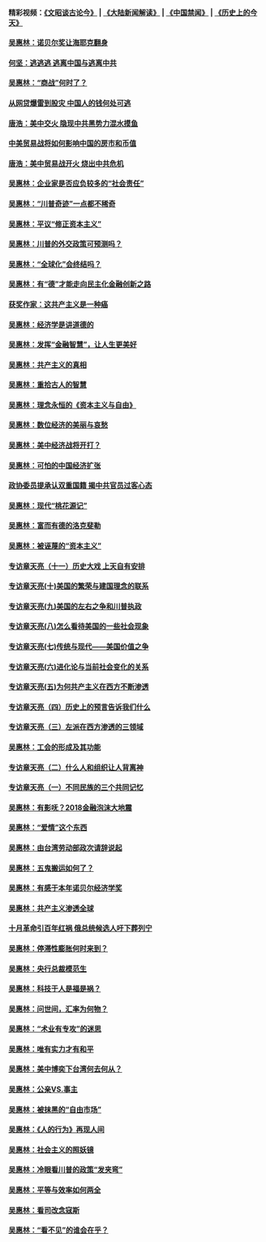 #### 精彩视频：[《文昭谈古论今》](https://github.com/gfw-breaker/wenzhao/blob/master/README.md?t=12071831) | [《大陆新闻解读》](https://github.com/gfw-breaker/ntdtv-comedy/blob/master/README.md?t=12071831) | [《中国禁闻》](https://github.com/gfw-breaker/ntdtv-news/blob/master/README.md?t=12071831) | [《历史上的今天》](https://github.com/gfw-breaker/today-in-history/blob/master/README.md?t=12071831) 

#### [吴惠林：诺贝尔奖让海耶克翻身](../pages/nsc423/n10890049.md?t=12071831) 

#### [何坚：逃逃逃 逃离中国与逃离中共](../pages/nsc423/n10592891.md?t=12071831) 

#### [吴惠林：“商战”何时了？](../pages/nsc423/n10573558.md?t=12071831) 

#### [从网贷爆雷到股灾 中国人的钱何处可逃](../pages/nsc423/n10572800.md?t=12071831) 

#### [唐浩：美中交火 隐现中共黑势力混水摸鱼](../pages/nsc423/n10544040.md?t=12071831) 

#### [中美贸易战将如何影响中国的房市和币值](../pages/nsc423/n10543697.md?t=12071831) 

#### [唐浩：美中贸易战开火 烧出中共危机](../pages/nsc423/n10540126.md?t=12071831) 

#### [吴惠林：企业家是否应负较多的“社会责任”](../pages/nsc423/n10535022.md?t=12071831) 

#### [吴惠林：“川普奇迹”一点都不稀奇](../pages/nsc423/n10512808.md?t=12071831) 

#### [吴惠林：平议“修正资本主义”](../pages/nsc423/n10495724.md?t=12071831) 

#### [吴惠林：川普的外交政策可预测吗？](../pages/nsc423/n10462387.md?t=12071831) 

#### [吴惠林：“全球化”会终结吗？](../pages/nsc423/n10452838.md?t=12071831) 

#### [吴惠林：有“德”才能走向民主化金融创新之路](../pages/nsc423/n10432292.md?t=12071831) 

#### [获奖作家：这共产主义是一种癌](../pages/nsc423/n10431541.md?t=12071831) 

#### [吴惠林：经济学是讲道德的](../pages/nsc423/n10398014.md?t=12071831) 

#### [吴惠林：发挥“金融智慧”，让人生更美好](../pages/nsc423/n10375019.md?t=12071831) 

#### [吴惠林：共产主义的真相](../pages/nsc423/n10351394.md?t=12071831) 

#### [吴惠林：重拾古人的智慧](../pages/nsc423/n10337691.md?t=12071831) 

#### [吴惠林：理念永恒的《资本主义与自由》](../pages/nsc423/n10316274.md?t=12071831) 

#### [吴惠林：数位经济的美丽与哀愁](../pages/nsc423/n10292946.md?t=12071831) 

#### [吴惠林：美中经济战将开打？](../pages/nsc423/n10258825.md?t=12071831) 

#### [吴惠林：可怕的中国经济扩张](../pages/nsc423/n10219147.md?t=12071831) 

#### [政协委员提承认双重国籍 揭中共官员过客心态](../pages/nsc423/n10208809.md?t=12071831) 

#### [吴惠林：现代“桃花源记”](../pages/nsc423/n10185234.md?t=12071831) 

#### [吴惠林：富而有德的洛克斐勒](../pages/nsc423/n10142264.md?t=12071831) 

#### [吴惠林：被诬蔑的“资本主义”](../pages/nsc423/n10124816.md?t=12071831) 

#### [专访章天亮（十一）历史大戏 上天自有安排](../pages/nsc423/n10094905.md?t=12071831) 

#### [专访章天亮(十)美国的繁荣与建国理念的联系](../pages/nsc423/n10094899.md?t=12071831) 

#### [专访章天亮(九)美国的左右之争和川普执政](../pages/nsc423/n10094889.md?t=12071831) 

#### [专访章天亮(八)怎么看待美国的一些社会现象](../pages/nsc423/n10094857.md?t=12071831) 

#### [专访章天亮(七)传统与现代——美国价值之争](../pages/nsc423/n10093140.md?t=12071831) 

#### [专访章天亮(六)进化论与当前社会变化的关系](../pages/nsc423/n10092036.md?t=12071831) 

#### [专访章天亮(五)为何共产主义在西方不断渗透](../pages/nsc423/n10083620.md?t=12071831) 

#### [专访章天亮（四）历史上的预言告诉我们什么](../pages/nsc423/n10083606.md?t=12071831) 

#### [专访章天亮（三）左派在西方渗透的三领域](../pages/nsc423/n10081115.md?t=12071831) 

#### [吴惠林：工会的形成及其功能](../pages/nsc423/n10080633.md?t=12071831) 

#### [专访章天亮（二）什么人和组织让人背离神](../pages/nsc423/n10076637.md?t=12071831) 

#### [专访章天亮（一）不同民族的三个共同记忆](../pages/nsc423/n10074188.md?t=12071831) 

#### [吴惠林：有影呒？2018金融泡沫大地震](../pages/nsc423/n10040534.md?t=12071831) 

#### [吴惠林：“爱情”这个东西](../pages/nsc423/n10019423.md?t=12071831) 

#### [吴惠林：由台湾劳动部政次请辞说起](../pages/nsc423/n9979679.md?t=12071831) 

#### [吴惠林：五鬼搬运如何了？](../pages/nsc423/n9925338.md?t=12071831) 

#### [吴惠林：有感于本年诺贝尔经济学奖](../pages/nsc423/n9871883.md?t=12071831) 

#### [吴惠林：共产主义渗透全球](../pages/nsc423/n9812748.md?t=12071831) 

#### [十月革命引百年红祸 俄总统候选人吁下葬列宁](../pages/nsc423/n9810182.md?t=12071831) 

#### [吴惠林：停滞性膨胀何时来到？](../pages/nsc423/n9764136.md?t=12071831) 

#### [吴惠林：央行总裁模范生](../pages/nsc423/n9728134.md?t=12071831) 

#### [吴惠林：科技于人是福是祸？](../pages/nsc423/n9672982.md?t=12071831) 

#### [吴惠林：问世间，汇率为何物？](../pages/nsc423/n9621788.md?t=12071831) 

#### [吴惠林：“术业有专攻”的迷思](../pages/nsc423/n9580363.md?t=12071831) 

#### [吴惠林：唯有实力才有和平](../pages/nsc423/n9529599.md?t=12071831) 

#### [吴惠林：美中博奕下台湾何去何从？](../pages/nsc423/n9483598.md?t=12071831) 

#### [吴惠林：公亲VS.事主](../pages/nsc423/n9425637.md?t=12071831) 

#### [吴惠林：被抹黑的“自由市场”](../pages/nsc423/n9351545.md?t=12071831) 

#### [吴惠林：《人的行为》再现人间](../pages/nsc423/n9296339.md?t=12071831) 

#### [吴惠林：社会主义的照妖镜](../pages/nsc423/n9243460.md?t=12071831) 

#### [吴惠林：冷眼看川普的政策“发夹弯”](../pages/nsc423/n9120684.md?t=12071831) 

#### [吴惠林：平等与效率如何两全](../pages/nsc423/n9075430.md?t=12071831) 

#### [吴惠林：看司改念寇斯](../pages/nsc423/n9024915.md?t=12071831) 

#### [吴惠林：“看不见”的谁会在乎？](../pages/nsc423/n8977488.md?t=12071831) 

